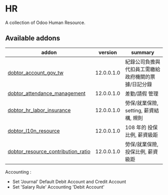 # HR
A collection of Odoo Human Resource.

[//]: # (addons)

Available addons
----------------
| addon                                                                     | version    | summary                                             |
| ------------------------------------------------------------------------- | ---------- | --------------------------------------------------- |
| [dobtor_account_gov_tw](dobtor_account_gov_tw/)                           | 12.0.0.1.0 | 紀錄公司負擔與代扣員工需繳給政府機關的票據/日記分錄 |
| [dobtor_attendance_management](dobtor_attendance_management/)             | 12.0.0.1.0 | 差勤/請假 管理                                      |
| [dobtor_hr_labor_insurance](dobtor_hr_labor_insurance/)                   | 12.0.0.1.0 | 勞保/就業保險, setting, 薪資結構, 規則              |
| [dobtor_l10n_resource](dobtor_l10n_resource/)                             | 12.0.0.1.0 | 108 年的 投保比例, 薪資級距                         |
| [dobtor_resource_contribution_ratio](dobtor_resource_contribution_ratio/) | 12.0.0.1.0 | 勞保/就業保險, 投保比例, 薪資級距                   |

Accounting : 

 - Set 'Journal' Default Debit Account and Credit Account
 - Set 'Salary Rule' Accounting 'Debit Account'
